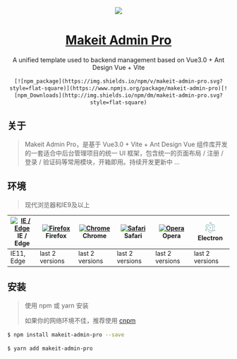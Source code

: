 <p align="center">
    <a href="https://admin.makeit.vip/">
        <img width="200" src="https://file.makeit.vip/MIIT/M00/00/00/ajRkHV7QkoCAeo6PAAARuoXj0Jc275.png">
    </a>
</p>

<h1 align="center" color="green">
    <a href="https://admin.makeit.vip/" target="_blank">Makeit Admin Pro</a>
</h1>

<div align="center">

A unified template used to backend management based on Vue3.0 + Ant Design Vue + Vite

    [![npm_package](https://img.shields.io/npm/v/makeit-admin-pro.svg?style=flat-square)](https://www.npmjs.org/package/makeit-admin-pro)[![npm_Downloads](http://img.shields.io/npm/dm/makeit-admin-pro.svg?style=flat-square)

</div>

## 关于

> Makeit Admin Pro，是基于 Vue3.0 + Vite + Ant Design Vue 组件库开发的一套适合中后台管理项目的统一 UI 框架，包含统一的页面布局 / 注册 / 登录 / 验证码等常用模块，开箱即用。持续开发更新中 ...

## 环境

> 现代浏览器和IE9及以上

| [<img src="https://raw.githubusercontent.com/alrra/browser-logos/master/src/edge/edge_48x48.png" alt="IE / Edge" width="24px" height="24px" />](http://godban.github.io/browsers-support-badges/)</br>IE / Edge | [<img src="https://raw.githubusercontent.com/alrra/browser-logos/master/src/firefox/firefox_48x48.png" alt="Firefox" width="24px" height="24px" />](http://godban.github.io/browsers-support-badges/)</br>Firefox | [<img src="https://raw.githubusercontent.com/alrra/browser-logos/master/src/chrome/chrome_48x48.png" alt="Chrome" width="24px" height="24px" />](http://godban.github.io/browsers-support-badges/)</br>Chrome | [<img src="https://raw.githubusercontent.com/alrra/browser-logos/master/src/safari/safari_48x48.png" alt="Safari" width="24px" height="24px" />](http://godban.github.io/browsers-support-badges/)</br>Safari | [<img src="https://raw.githubusercontent.com/alrra/browser-logos/master/src/opera/opera_48x48.png" alt="Opera" width="24px" height="24px" />](http://godban.github.io/browsers-support-badges/)</br>Opera | [<img src="https://raw.githubusercontent.com/alrra/browser-logos/master/src/electron/electron_48x48.png" alt="Electron" width="24px" height="24px" />](http://godban.github.io/browsers-support-badges/)</br>Electron |
| --- | --- | --- | --- | --- | --- |
| IE11, Edge | last 2 versions | last 2 versions | last 2 versions | last 2 versions | last 2 versions |

## 安装

> 使用 npm 或 yarn 安装
> 
> 如果你的网络环境不佳，推荐使用 [cnpm](https://github.com/cnpm/cnpm)

```bash
$ npm install makeit-admin-pro --save
```

```bash
$ yarn add makeit-admin-pro
```